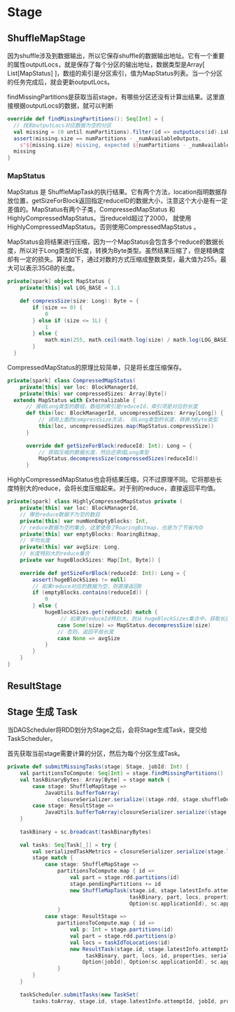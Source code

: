 # Stage #

## ShuffleMapStage ##

因为shuffle涉及到数据输出，所以它保存shuffle的数据输出地址。它有一个重要的属性outputLocs，就是保存了每个分区的输出地址，数据类型是Array[ List[MapStatus] ]，数组的索引是分区索引，值为MapStatus列表。当一个分区的任务完成后，就会更新outputLocs。

findMissingPartitions是获取当前stage，有哪些分区还没有计算出结果。这里直接根据outputLocs的数据，就可以判断

```scala
override def findMissingPartitions(): Seq[Int] = {
  // 找到outputLocs对应数据为空的分区
  val missing = (0 until numPartitions).filter(id => outputLocs(id).isEmpty)
  assert(missing.size == numPartitions - _numAvailableOutputs,
    s"${missing.size} missing, expected ${numPartitions - _numAvailableOutputs}")
  missing
}
```





### MapStatus ###

MapStatus 是 ShuffleMapTask的执行结果。它有两个方法，location指明数据存放位置，getSizeForBlock返回指定reduceID的数据大小，注意这个大小是有一定差值的。MapStatus有两个子类，CompressedMapStatus 和 HighlyCompressedMapStatus。当reduceId超过了2000， 就使用HighlyCompressedMapStatus。否则使用CompressedMapStatus 。

MapStatus会将结果进行压缩，因为一个MapStatus会包含多个reduce的数据长度，所以对于Long类型的长度，转换为Byte类型。虽然结果压缩了，但是精确度却有一定的损失。算法如下，通过对数的方式压缩成整数类型，最大值为255。最大可以表示35GB的长度。

```scala
private[spark] object MapStatus {
    private[this] val LOG_BASE = 1.1
    
    def compressSize(size: Long): Byte = {
    	if (size == 0) {
      		0
    	} else if (size <= 1L) {
      		1
    	} else {
      		math.min(255, math.ceil(math.log(size) / math.log(LOG_BASE)).toInt).toByte
    	}
  }
```

CompressedMapStatus的原理比较简单，只是将长度压缩保存。

```scala
private[spark] class CompressedMapStatus(
    private[this] var loc: BlockManagerId,
    private[this] var compressedSizes: Array[Byte])
  extends MapStatus with Externalizable {
      // 接收Long类型的数组，数组的索引是reduceId，索引项是对应的长度
      def this(loc: BlockManagerId, uncompressedSizes: Array[Long]) {
          // 调用上面的compressSize方法， 将Long类型的长度，转换为Byte类型
          this(loc, uncompressedSizes.map(MapStatus.compressSize))
      }
      
      override def getSizeForBlock(reduceId: Int): Long = {
          // 获取压缩的数据长度，然后还原成Long类型
          MapStatus.decompressSize(compressedSizes(reduceId))
      }
```

HighlyCompressedMapStatus也会将结果压缩，只不过原理不同。它将那些长度特别大的reduce，会将长度压缩起来。对于别的reduce，直接返回平均值。

```scala
private[spark] class HighlyCompressedMapStatus private (
    private[this] var loc: BlockManagerId,
    // 哪些reduce数据不为空的数目
    private[this] var numNonEmptyBlocks: Int,
    // reduce数据为空的集合，这里使用了RoaringBitmap，也是为了节省内存
    private[this] var emptyBlocks: RoaringBitmap,
    // 平均长度
    private[this] var avgSize: Long,
    // 长度特别大的reduce集合
    private var hugeBlockSizes: Map[Int, Byte]) {
    
    override def getSizeForBlock(reduceId: Int): Long = {
    	assert(hugeBlockSizes != null)
        // 如果reduce对应的数据为空，则直接返回0
    	if (emptyBlocks.contains(reduceId)) {
      		0
    	} else {
      		hugeBlockSizes.get(reduceId) match {
                 // 如果该reduceId特别大，则从 hugeBlockSizes集合中，获取长度并解压
        		case Some(size) => MapStatus.decompressSize(size)
                // 否则，返回平局长度
        		case None => avgSize
      		}
    	}
  	}
}
```

## ResultStage ##



## Stage 生成 Task ##

当DAGScheduler将RDD划分为Stage之后，会将Stage生成Task，提交给TaskScheduler。

首先获取当前stage需要计算的分区，然后为每个分区生成Task。

```scala
private def submitMissingTasks(stage: Stage, jobId: Int) {
    val partitionsToCompute: Seq[Int] = stage.findMissingPartitions()
    val taskBinaryBytes: Array[Byte] = stage match {
        case stage: ShuffleMapStage =>
        	JavaUtils.bufferToArray(
                closureSerializer.serialize((stage.rdd, stage.shuffleDep): AnyRef))
        case stage: ResultStage =>
        	JavaUtils.bufferToArray(closureSerializer.serialize((stage.rdd, stage.func): AnyRef))
    }
    
    taskBinary = sc.broadcast(taskBinaryBytes)
    
    val tasks: Seq[Task[_]] = try {
        val serializedTaskMetrics = closureSerializer.serialize(stage.latestInfo.taskMetrics).array()
        stage match {
            case stage: ShuffleMapStage =>
            	partitionsToCompute.map { id =>
                    val part = stage.rdd.partitions(id)
                    stage.pendingPartitions += id
                    new ShuffleMapTask(stage.id, stage.latestInfo.attemptId,
                                       taskBinary, part, locs, properties, serializedTaskMetrics, Option(jobId),
                                       Option(sc.applicationId), sc.applicationAttemptId)
                }
            case stage: ResultStage =>
            	partitionsToCompute.map { id =>
                    val p: Int = stage.partitions(id)
                    val part = stage.rdd.partitions(p)
                    val locs = taskIdToLocations(id)
                    new ResultTask(stage.id, stage.latestInfo.attemptId,
                         taskBinary, part, locs, id, properties, serializedTaskMetrics,
              			Option(jobId), Option(sc.applicationId), sc.applicationAttemptId)
                }
        }
    }
    
    taskScheduler.submitTasks(new TaskSet(
        tasks.toArray, stage.id, stage.latestInfo.attemptId, jobId, properties))
        
                    
```